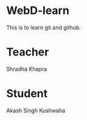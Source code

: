 # WebD-learn
This is to learn git and github.

# Teacher
Shradha Khapra

# Student
Akash Singh Kushwaha